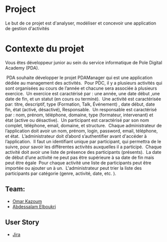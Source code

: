 # Project
Le but de ce projet est d'analyser, modéliser et concevoir une application de gestion d'activités

# Contexte du projet
Vous êtes développeur junior au sein du service informatique de Pole Digital Academy (PDA).

​
PDA souhaite développer le projet PDAManager qui est une application dédiée au management des activités.
​
Pour PDC, il y a plusieurs activités qui sont organisées au cours de l’année et chacune sera associée à plusieurs exercice.
​
Un exercice est caractérisé par : une année, une date début ,une date de fin, et un statut (en cours ou terminé).
​
Une activité est caractérisée par: titre, descriptif, type (Formation, Talk, Événement) , date début, date fin, état (activé, désactivé), Responsable.
​
Un responsable est caractérisé par : nom, prénom, téléphone, domaine, type (formateur, intervenant) et état (active ou désactive).
​
Un participant est caractérisé par son nom complet, téléphone, email, domaine, et structure.
​
Chaque administrateur de l’application doit avoir un nom, prénom, login, password, email, téléphone, et état.
​
L’administrateur doit d’abord s’authentifier avant d'accéder à l’application.
​
Il faut un identifiant unique par participant, qui permettra de le suivre, pour savoir les différentes activités auxquelles il a participé.
​
Chaque activité doit avoir une liste de présence des participants (présents).
​
La date de début d’une activité ne peut pas être supérieure à sa date de fin mais peut être égale
​
Pour chaque activité une liste de participants peut être importée ou ajouter un à un.
​
L'administrateur peut trier la liste des participants par catégorie (genre, activité, date, etc. ).
 
 ## Team:

* [Omar Kazoum](https://github.com/omarKazoum)
* [Abdessalam Elboukri](https://github.com/Abdessalam-Elboukri/)
## User Story

* [Jira](https://pdacademy.atlassian.net/jira/software/c/projects/PDC/boards/2/backlog?issueLimit=100)

